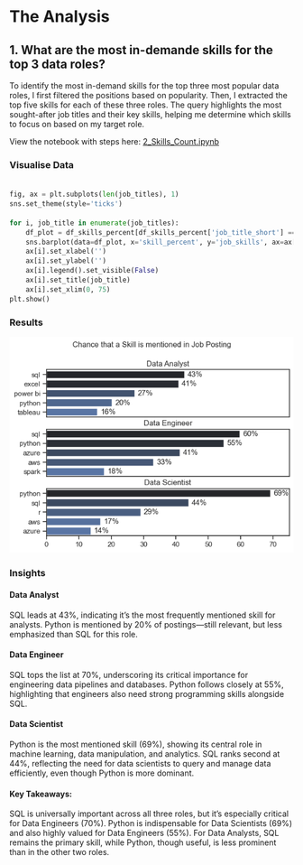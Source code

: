 #  The Analysis

## 1. What are the most in-demande skills for the top 3 data roles?
To identify the most in-demand skills for the top three most popular data roles, I first filtered the positions based on popularity. Then, I extracted the top five skills for each of these three roles. The query highlights the most sought-after job titles and their key skills, helping me determine which skills to focus on based on my target role.

View the notebook with steps here:
[2_Skills_Count.ipynb](3_Project/2_Skills_Count.ipynb)

### Visualise Data

```python

fig, ax = plt.subplots(len(job_titles), 1)
sns.set_theme(style='ticks')

for i, job_title in enumerate(job_titles):
    df_plot = df_skills_percent[df_skills_percent['job_title_short'] == job_title].head(5)
    sns.barplot(data=df_plot, x='skill_percent', y='job_skills', ax=ax[i], hue='skill_count', palette='dark:b_r')
    ax[i].set_xlabel('')
    ax[i].set_ylabel('')
    ax[i].legend().set_visible(False)
    ax[i].set_title(job_title)
    ax[i].set_xlim(0, 75)
plt.show()

```
### Results

![Visualisation for Top Skills of Data Roles](3_Project/images/skill_demand.png)

### Insights

#### Data Analyst

SQL leads at 43%, indicating it’s the most frequently mentioned skill for analysts.
Python is mentioned by 20% of postings—still relevant, but less emphasized than SQL for this role.

#### Data Engineer

SQL tops the list at 70%, underscoring its critical importance for engineering data pipelines and databases.
Python follows closely at 55%, highlighting that engineers also need strong programming skills alongside SQL.

#### Data Scientist

Python is the most mentioned skill (69%), showing its central role in machine learning, data manipulation, and analytics.
SQL ranks second at 44%, reflecting the need for data scientists to query and manage data efficiently, even though Python is more dominant.

#### Key Takeaways:

SQL is universally important across all three roles, but it’s especially critical for Data Engineers (70%).
Python is indispensable for Data Scientists (69%) and also highly valued for Data Engineers (55%).
For Data Analysts, SQL remains the primary skill, while Python, though useful, is less prominent than in the other two roles.

